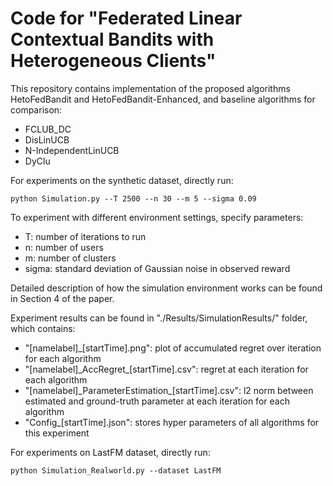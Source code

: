 # Code for "Federated Linear Contextual Bandits with Heterogeneous Clients"

This repository contains implementation of the proposed algorithms HetoFedBandit and HetoFedBandit-Enhanced, and baseline algorithms for comparison:
- FCLUB_DC
- DisLinUCB
- N-IndependentLinUCB
- DyClu

For experiments on the synthetic dataset, directly run:
```console
python Simulation.py --T 2500 --n 30 --m 5 --sigma 0.09
```
To experiment with different environment settings, specify parameters:
- T: number of iterations to run
- n: number of users
- m: number of clusters
- sigma: standard deviation of Gaussian noise in observed reward

Detailed description of how the simulation environment works can be found in Section 4 of the paper.

Experiment results can be found in "./Results/SimulationResults/" folder, which contains:
- "[namelabel]\_[startTime].png": plot of accumulated regret over iteration for each algorithm
- "[namelabel]\_AccRegret\_[startTime].csv": regret at each iteration for each algorithm
- "[namelabel]\_ParameterEstimation\_[startTime].csv": l2 norm between estimated and ground-truth parameter at each iteration for each algorithm
- "Config\_[startTime].json": stores hyper parameters of all algorithms for this experiment

For experiments on LastFM dataset,  directly run:
```console
python Simulation_Realworld.py --dataset LastFM
```
